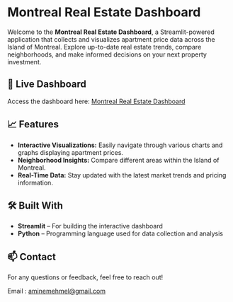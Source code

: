 # Montreal Real Estate Dashboard

Welcome to the **Montreal Real Estate Dashboard**, a Streamlit-powered application that collects and visualizes apartment price data across the Island of Montreal. Explore up-to-date real estate trends, compare neighborhoods, and make informed decisions on your next property investment.

## 🚀 Live Dashboard

Access the dashboard here: [Montreal Real Estate Dashboard](https://amine-02-realestate-data-collector-app-ztbg1b.streamlit.app/)

## 📈 Features

- **Interactive Visualizations:** Easily navigate through various charts and graphs displaying apartment prices.
- **Neighborhood Insights:** Compare different areas within the Island of Montreal.
- **Real-Time Data:** Stay updated with the latest market trends and pricing information.

## 🛠️ Built With

- **Streamlit** – For building the interactive dashboard
- **Python** – Programming language used for data collection and analysis

## 📫 Contact

For any questions or feedback, feel free to reach out!

Email : aminemehmel@gmail.com
